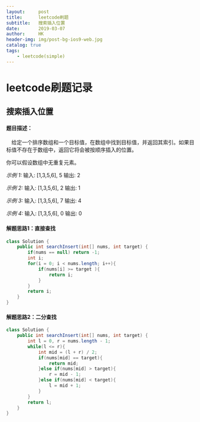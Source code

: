 ```yaml
---
layout:     post
title:      leetcode刷题
subtitle:   搜索插入位置
date:       2019-03-07
author:     HK
header-img: img/post-bg-ios9-web.jpg
catalog: true
tags:
    - leetcode(simple)
---
```

# leetcode刷题记录
## 搜索插入位置

#### 题目描述：
　给定一个排序数组和一个目标值，在数组中找到目标值，并返回其索引。如果目标值不存在于数组中，返回它将会被按顺序插入的位置。

你可以假设数组中无重复元素。

*示例 1:*
输入: [1,3,5,6], 5
输出: 2<br>

*示例 2:*
输入: [1,3,5,6], 2
输出: 1<br>

*示例 3:*
输入: [1,3,5,6], 7
输出: 4<br>

*示例 4:*
输入: [1,3,5,6], 0
输出: 0

#### 解题思路1：直接查找
``` java
class Solution {
    public int searchInsert(int[] nums, int target) {
        if(nums == null) return -1;
        int i;
        for(i = 0; i < nums.length; i++){
            if(nums[i] >= target ){
                return i;
            }
        }
        return i;
    }
}
```

#### 解题思路2：二分查找
``` java
class Solution {
    public int searchInsert(int[] nums, int target) {
        int l = 0, r = nums.length - 1;
        while(l <= r){
            int mid = (l + r) / 2;
            if(nums[mid] == target){
                return mid;
            }else if(nums[mid] > target){
                r = mid - 1;
            }else if(nums[mid] < target){
                l = mid + 1;
            }
        }
        return l;
    }
}
```
